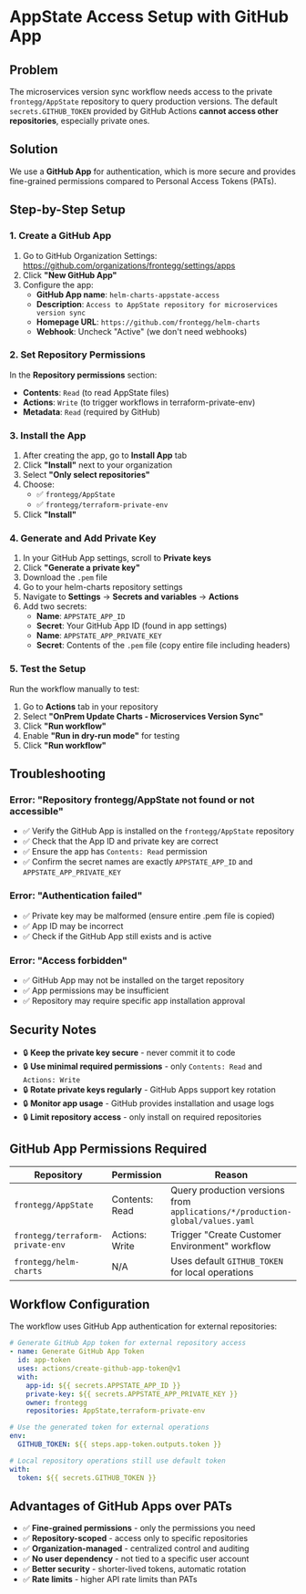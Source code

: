 # AppState Access Setup with GitHub App

## Problem
The microservices version sync workflow needs access to the private `frontegg/AppState` repository to query production versions. The default `secrets.GITHUB_TOKEN` provided by GitHub Actions **cannot access other repositories**, especially private ones.

## Solution
We use a **GitHub App** for authentication, which is more secure and provides fine-grained permissions compared to Personal Access Tokens (PATs).

## Step-by-Step Setup

### 1. Create a GitHub App

1. Go to GitHub Organization Settings: https://github.com/organizations/frontegg/settings/apps
2. Click **"New GitHub App"**
3. Configure the app:
   - **GitHub App name**: `helm-charts-appstate-access`
   - **Description**: `Access to AppState repository for microservices version sync`
   - **Homepage URL**: `https://github.com/frontegg/helm-charts`
   - **Webhook**: Uncheck "Active" (we don't need webhooks)

### 2. Set Repository Permissions

In the **Repository permissions** section:
- **Contents**: `Read` (to read AppState files)
- **Actions**: `Write` (to trigger workflows in terraform-private-env)
- **Metadata**: `Read` (required by GitHub)

### 3. Install the App

1. After creating the app, go to **Install App** tab
2. Click **"Install"** next to your organization
3. Select **"Only select repositories"**
4. Choose:
   - ✅ `frontegg/AppState`
   - ✅ `frontegg/terraform-private-env`
5. Click **"Install"**

### 4. Generate and Add Private Key

1. In your GitHub App settings, scroll to **Private keys**
2. Click **"Generate a private key"**
3. Download the `.pem` file
4. Go to your helm-charts repository settings
5. Navigate to **Settings** → **Secrets and variables** → **Actions**
6. Add two secrets:
   - **Name**: `APPSTATE_APP_ID`
   - **Secret**: Your GitHub App ID (found in app settings)
   - **Name**: `APPSTATE_APP_PRIVATE_KEY`
   - **Secret**: Contents of the `.pem` file (copy entire file including headers)

### 5. Test the Setup

Run the workflow manually to test:
1. Go to **Actions** tab in your repository
2. Select **"OnPrem Update Charts - Microservices Version Sync"**
3. Click **"Run workflow"**
4. Enable **"Run in dry-run mode"** for testing
5. Click **"Run workflow"**

## Troubleshooting

### Error: "Repository frontegg/AppState not found or not accessible"
- ✅ Verify the GitHub App is installed on the `frontegg/AppState` repository
- ✅ Check that the App ID and private key are correct
- ✅ Ensure the app has `Contents: Read` permission
- ✅ Confirm the secret names are exactly `APPSTATE_APP_ID` and `APPSTATE_APP_PRIVATE_KEY`

### Error: "Authentication failed"
- ✅ Private key may be malformed (ensure entire .pem file is copied)
- ✅ App ID may be incorrect
- ✅ Check if the GitHub App still exists and is active

### Error: "Access forbidden"
- ✅ GitHub App may not be installed on the target repository
- ✅ App permissions may be insufficient
- ✅ Repository may require specific app installation approval

## Security Notes

- 🔒 **Keep the private key secure** - never commit it to code
- 🔒 **Use minimal required permissions** - only `Contents: Read` and `Actions: Write`
- 🔒 **Rotate private keys regularly** - GitHub Apps support key rotation
- 🔒 **Monitor app usage** - GitHub provides installation and usage logs
- 🔒 **Limit repository access** - only install on required repositories

## GitHub App Permissions Required

| Repository | Permission | Reason |
|------------|------------|---------|
| `frontegg/AppState` | Contents: Read | Query production versions from `applications/*/production-global/values.yaml` |
| `frontegg/terraform-private-env` | Actions: Write | Trigger "Create Customer Environment" workflow |
| `frontegg/helm-charts` | N/A | Uses default `GITHUB_TOKEN` for local operations |

## Workflow Configuration

The workflow uses GitHub App authentication for external repositories:

```yaml
# Generate GitHub App token for external repository access
- name: Generate GitHub App Token
  id: app-token
  uses: actions/create-github-app-token@v1
  with:
    app-id: ${{ secrets.APPSTATE_APP_ID }}
    private-key: ${{ secrets.APPSTATE_APP_PRIVATE_KEY }}
    owner: frontegg
    repositories: AppState,terraform-private-env

# Use the generated token for external operations
env:
  GITHUB_TOKEN: ${{ steps.app-token.outputs.token }}

# Local repository operations still use default token
with:
  token: ${{ secrets.GITHUB_TOKEN }}
```

## Advantages of GitHub Apps over PATs

- ✅ **Fine-grained permissions** - only the permissions you need
- ✅ **Repository-scoped** - access only to specific repositories
- ✅ **Organization-managed** - centralized control and auditing
- ✅ **No user dependency** - not tied to a specific user account
- ✅ **Better security** - shorter-lived tokens, automatic rotation
- ✅ **Rate limits** - higher API rate limits than PATs
